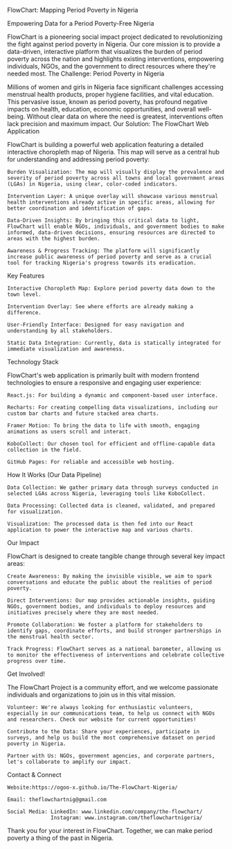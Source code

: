 FlowChart: Mapping Period Poverty in Nigeria

Empowering Data for a Period Poverty-Free Nigeria

FlowChart is a pioneering social impact project dedicated to revolutionizing the fight against period poverty in Nigeria. Our core mission is to provide a data-driven, interactive platform that visualizes the burden of period poverty across the nation and highlights existing interventions, empowering individuals, NGOs, and the government to direct resources where they're needed most.
The Challenge: Period Poverty in Nigeria

Millions of women and girls in Nigeria face significant challenges accessing menstrual health products, proper hygiene facilities, and vital education. This pervasive issue, known as period poverty, has profound negative impacts on health, education, economic opportunities, and overall well-being. Without clear data on where the need is greatest, interventions often lack precision and maximum impact.
Our Solution: The FlowChart Web Application

FlowChart is building a powerful web application featuring a detailed interactive choropleth map of Nigeria. This map will serve as a central hub for understanding and addressing period poverty:

    Burden Visualization: The map will visually display the prevalence and severity of period poverty across all towns and local government areas (LGAs) in Nigeria, using clear, color-coded indicators.

    Intervention Layer: A unique overlay will showcase various menstrual health interventions already active in specific areas, allowing for better coordination and identification of gaps.

    Data-Driven Insights: By bringing this critical data to light, FlowChart will enable NGOs, individuals, and government bodies to make informed, data-driven decisions, ensuring resources are directed to areas with the highest burden.

    Awareness & Progress Tracking: The platform will significantly increase public awareness of period poverty and serve as a crucial tool for tracking Nigeria's progress towards its eradication.

Key Features

    Interactive Choropleth Map: Explore period poverty data down to the town level.

    Intervention Overlay: See where efforts are already making a difference.

    User-Friendly Interface: Designed for easy navigation and understanding by all stakeholders.

    Static Data Integration: Currently, data is statically integrated for immediate visualization and awareness.

Technology Stack

FlowChart's web application is primarily built with modern frontend technologies to ensure a responsive and engaging user experience:

    React.js: For building a dynamic and component-based user interface.

    Recharts: For creating compelling data visualizations, including our custom bar charts and future stacked area charts.

    Framer Motion: To bring the data to life with smooth, engaging animations as users scroll and interact.

    KoboCollect: Our chosen tool for efficient and offline-capable data collection in the field.

    GitHub Pages: For reliable and accessible web hosting.

How It Works (Our Data Pipeline)

    Data Collection: We gather primary data through surveys conducted in selected LGAs across Nigeria, leveraging tools like KoboCollect.

    Data Processing: Collected data is cleaned, validated, and prepared for visualization.

    Visualization: The processed data is then fed into our React application to power the interactive map and various charts.

Our Impact

FlowChart is designed to create tangible change through several key impact areas:

    Create Awareness: By making the invisible visible, we aim to spark conversations and educate the public about the realities of period poverty.

    Direct Interventions: Our map provides actionable insights, guiding NGOs, government bodies, and individuals to deploy resources and initiatives precisely where they are most needed.

    Promote Collaboration: We foster a platform for stakeholders to identify gaps, coordinate efforts, and build stronger partnerships in the menstrual health sector.

    Track Progress: FlowChart serves as a national barometer, allowing us to monitor the effectiveness of interventions and celebrate collective progress over time.

Get Involved!

The FlowChart Project is a community effort, and we welcome passionate individuals and organizations to join us in this vital mission.

    Volunteer: We're always looking for enthusiastic volunteers, especially in our communications team, to help us connect with NGOs and researchers. Check our website for current opportunities!

    Contribute to the Data: Share your experiences, participate in surveys, and help us build the most comprehensive dataset on period poverty in Nigeria.

    Partner with Us: NGOs, government agencies, and corporate partners, let's collaborate to amplify our impact.

Contact & Connect

    Website:https://ogoo-x.github.io/The-FlowChart-Nigeria/

    Email: theflowchartnig@gmail.com

    Social Media: LinkedIn: www.linkedin.com/company/the-flowchart/
                  Instagram: www.instagram.com/theflowchartnigeria/

Thank you for your interest in FlowChart. Together, we can make period poverty a thing of the past in Nigeria.
